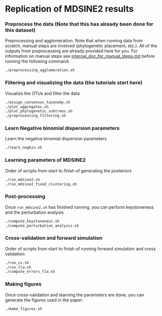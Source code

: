 # Replication of MDSINE2 results

### Preprocess the data (Note that this has already been done for this dataset)

Preprocessing and agglomeration. Note that when running data from scratch, manual steps are involved (phylogenetic placement, etc.). All of the outputs from preprocessing are already provided here for you. For information on manual steps see [internal_doc_for_manual_steps.md](internal_doc_for_manual_steps.md) before running the following command:
```bash
./preprocessing_agglomeration.sh
```

### Filtering and visualizing the data (the tutorials start here)
Visualize the OTUs and filter the data 
```bash
./assign_consensus_taxonomy.sh
./plot_aggregates.sh
./plot_phylogenetic_subtrees.sh
./preprocessing_filtering.sh
```

### Learn Negative binomial dispersion parameters
Learn the negative binomial dispersion parameters
```bash
./learn_negbin.sh
```
### Learning parameters of MDSINE2
Order of scripts from start to finish of generating the posteriors

```bash
./run_mdsine2.sh
./run_mdsine2_fixed_clustering.sh
```

### Post-processing
Once `run_mdsine2.sh` has finished running, you can perform keystoneness and the perturbation analysis
```bash
./compute_keystoneness.sh
./compute_perturbation_analysis.sh
```

### Cross-validation and forward simulation
Order of scripts from start to finish of running forward simulation and cross validation:
```bash
./run_cv.sh
./run_tla.sh
./compute_errors_tla.sh
```

### Making figures
Once cross-validation and learning the parameters are done, you can generate the figures used in the paper:
```bash
./make_figures.sh
```